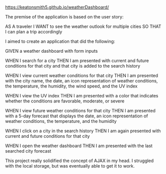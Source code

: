 https://keatonsmith5.github.io/weatherDashboard/

The premise of the application is based on the user story:

AS A traveler
I WANT to see the weather outlook for multiple cities
SO THAT I can plan a trip accordingly

I aimed to create an application that did the following:

GIVEN a weather dashboard with form inputs

WHEN I search for a city
THEN I am presented with current and future conditions for that city and that city is added to the search history

WHEN I view current weather conditions for that city
THEN I am presented with the city name, the date, an icon representation of weather conditions, the temperature, the humidity, the wind speed, and the UV index

WHEN I view the UV index
THEN I am presented with a color that indicates whether the conditions are favorable, moderate, or severe

WHEN I view future weather conditions for that city
THEN I am presented with a 5-day forecast that displays the date, an icon representation of weather conditions, the temperature, and the humidity

WHEN I click on a city in the search history
THEN I am again presented with current and future conditions for that city

WHEN I open the weather dashboard
THEN I am presented with the last searched city forecast

This project really solidified the concept of AJAX in my head. I struggled with the local storage, but was eventually able to get it to work. 


